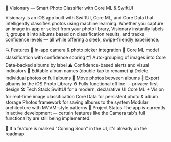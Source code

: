 📱 Visionary — Smart Photo Classifier with Core ML & SwiftUI

Visionary is an iOS app built with SwiftUI, Core ML, and Core Data that intelligently classifies photos using machine learning. Whether you capture an image in-app or select from your photo library, Visionary instantly labels it, groups it into albums based on classification results, and tracks confidence levels — all while offering a sleek, swipe-friendly experience.

🔍 Features
📸 In-app camera & photo picker integration
🧠 Core ML model classification with confidence scoring
🗂️ Auto-grouping of images into Core Data-backed albums by label
⚠️ Confidence-based alerts and visual indicators
🧾 Editable album names (double-tap to rename)
🗑️ Delete individual photos or full albums
🔄 Move photos between albums
💾 Export albums to the iOS Photo Library
⚙️ Fully functional offline — privacy-first design
🛠 Tech Stack
SwiftUI for a modern, declarative UI
Core ML + Vision for real-time image classification
Core Data for persistent photo & album storage
Photos framework for saving albums to the system
Modular architecture with MVVM-style patterns
📂 Project Status
The app is currently in active development — certain features like the Camera tab's full functionality are still being implemented.

🔧 If a feature is marked "Coming Soon" in the UI, it's already on the roadmap.

